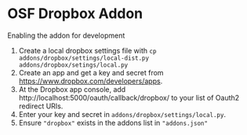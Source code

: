 # OSF Dropbox Addon

Enabling the addon for development

1. Create a local dropbox settings file with `cp addons/dropbox/settings/local-dist.py addons/dropbox/setings/local.py`
2. Create an app and get a key and secret from https://www.dropbox.com/developers/apps.
3. At the Dropbox app console, add http://localhost:5000/oauth/callback/dropbox/ to your list of Oauth2 redirect URIs.
4. Enter your key and secret in `addons/dropbox/settings/local.py`.
5. Ensure `"dropbox"` exists in the addons list in `"addons.json"`
